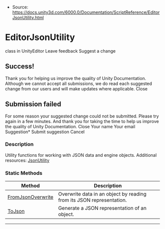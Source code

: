 * Source: https://docs.unity3d.com/6000.0/Documentation/ScriptReference/EditorJsonUtility.html

# EditorJsonUtility
class in UnityEditor
Leave feedback
Suggest a change
## Success!
Thank you for helping us improve the quality of Unity Documentation. Although we cannot accept all submissions, we do read each suggested change from our users and will make updates where applicable.
Close
## Submission failed
For some reason your suggested change could not be submitted. Please <a>try again</a> in a few minutes. And thank you for taking the time to help us improve the quality of Unity Documentation.
Close
Your name Your email Suggestion* Submit suggestion
Cancel
### Description
Utility functions for working with JSON data and engine objects.
Additional resources: [JsonUtility](https://docs.unity3d.com/6000.0/Documentation/ScriptReference/JsonUtility.html)
### Static Methods
Method | Description  
---|---  
[FromJsonOverwrite](https://docs.unity3d.com/6000.0/Documentation/ScriptReference/EditorJsonUtility.FromJsonOverwrite.html) | Overwrite data in an object by reading from its JSON representation.  
[ToJson](https://docs.unity3d.com/6000.0/Documentation/ScriptReference/EditorJsonUtility.ToJson.html) | Generate a JSON representation of an object.  
* * *
